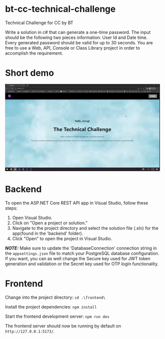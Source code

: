 # bt-cc-technical-challenge
 Technical Challenge for CC by BT

 Write a solution in c# that can generate a one-time password. 
 The input should be the following two pieces information: User Id and Date time. Every generated password should be valid for up to 30 seconds.
 You are free to use a Web, API, Console or Class Library project in order to accomplish the requirement.

# Short demo
![](https://github.com/trutadan/bt-cc-technical-challenge/blob/main/demo.gif)

# Backend

To open the ASP.NET Core REST API app in Visual Studio, follow these steps:

1. Open Visual Studio.
2. Click on "Open a project or solution."
3. Navigate to the project directory and select the solution file (.sln) for the app(found in the 'backend' folder).
4. Click "Open" to open the project in Visual Studio.

**_NOTE:_**
Make sure to update the 'DatabaseConnection' connection string in the `appsettings.json` file to match your PostgreSQL database configuration.
If you want, you can as well change the Secure key used for JWT token generation and validation or the Secret key used for OTP login functionality.

# Frontend

Change into the project directory:
`cd .\frontend\`

Install the project dependencies:
`npm install`

Start the frontend development server:
`npm run dev`

The frontend server should now be running by default on `http://127.0.0.1:5173/`.
